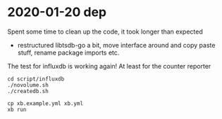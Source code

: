 # 2020-01-20 dep

Spent some time to clean up the code, it took longer than expected

- restructured libtsdb-go a bit, move interface around and copy paste stuff, rename package imports etc.

The test for influxdb is working again! At least for the counter reporter

```text
cd script/influxdb
./novolume.sh
./createdb.sh

cp xb.example.yml xb.yml
xb run
```
